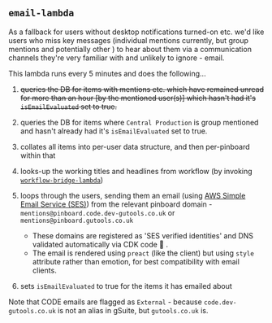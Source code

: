 ## `email-lambda`

As a fallback for users without desktop notifications turned-on etc. we'd like users who miss key messages (individual mentions currently, but group mentions and potentially other ) to hear about them via a communication channels they're very familiar with and unlikely to ignore - email.

This lambda runs every 5 minutes and does the following...

1. ~~queries the DB for items with mentions etc. which have remained unread for more than an hour [by the mentioned user(s)] which hasn't had it's `isEmailEvaluated` set to true.~~

1. queries the DB for items where `Central Production` is group mentioned and hasn't already had it's `isEmailEvaluated` set to true.
1. collates all items into per-user data structure, and then per-pinboard within that
1. looks-up the working titles and headlines from workflow (by invoking [`workflow-bridge-lambda`](../workflow-bridge-lambda))
1. loops through the users, sending them an email (using [AWS Simple Email Service (SES)](https://aws.amazon.com/ses/)) from the relevant pinboard domain - `mentions@pinboard.code.dev-gutools.co.uk` or `mentions@pinboard.gutools.co.uk`
   - These domains are registered as 'SES verified identities' and DNS validated automatically via CDK code 🎉 .
   - The email is rendered using `preact` (like the client) but using `style` attribute rather than emotion, for best compatibility with email clients.
1. sets `isEmailEvaluated` to true for the items it has emailed about

Note that CODE emails are flagged as `External` - because `code.dev-gutools.co.uk` is not an alias in gSuite, but `gutools.co.uk` is.
